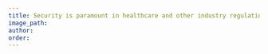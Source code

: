 ```yaml
---
title: Security is paramount in healthcare and other industry regulations...
image_path:
author:
order:
---
```

